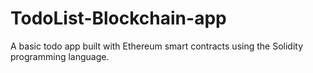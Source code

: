 # TodoList-Blockchain-app

A basic todo app built with Ethereum smart contracts using the Solidity programming language. 
